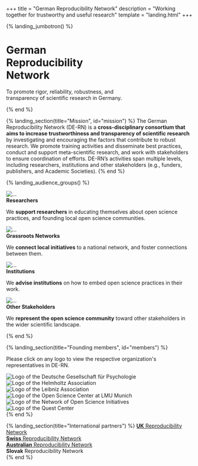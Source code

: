 +++
title = "German Reproducibility Network"
description = "Working together for trustworthy and useful research"
template = "landing.html"
+++

{% landing_jumbotron() %}
  <h1 class="display-4 mt-3">
    German<br>
    <span class="highlight-light">Re&shy;pro&shy;ducibil&shy;i&shy;ty</span><br>
    Network
  </h1>
  <p class="lead mt-4 mb-0">
    To promote rigor, reliability, robustness, and <br class="d-none d-md-inline">
    transparency of scientific research in Germany.
  </p>
{% end %}

<!-- Mission -->
{% landing_section(title="Mission", id="mission") %}
  The German Reproducibility Network <span class="text-muted">(DE-RN)</span> is a <strong class="highlight-light">cross-disciplinary consortium that aims to increase trustworthiness and transparency of scientific research</strong> by investigating and encouraging the factors that contribute to robust research. We promote training activities and disseminate best practices, conduct and support meta-scientific research, and work with stakeholders to ensure coordination of efforts. DE-RN’s activities span multiple levels, including researchers, institutions and other stakeholders (e.g., funders, publishers, and Academic Societies).
{% end %}

<!-- Audience groups -->
{% landing_audience_groups() %}
  <div class="card">
    <div class="card-header">
      <img
        src="icons/microscope.svg"
        alt="..."
        loading="lazy"
      >
    </div>
    <div class="card-body">
      <strong class="h5 d-block card-title text-center">Researchers</strong>
      <p class="card-text">We <strong>support researchers</strong> in educating themselves about open science practices, and founding local open science communities.</p>
    </div>
  </div>
  <div class="card">
    <div class="card-header">
      <img
        src="icons/chart-network.svg"
        alt="..."
        loading="lazy"
      >
    </div>
    <div class="card-body">
      <strong class="h5 d-block card-title text-center">Grassroots Networks</strong>
      <p class="card-text">We <strong>connect local initiatives</strong> to a national network, and foster connections between them.</p>
    </div>
  </div>
  <div class="card">
    <div class="card-header">
      <img
        src="icons/landmark.svg"
        alt="..."
        loading="lazy"
      >
    </div>
    <div class="card-body pb-5">
      <strong class="h5 d-block card-title text-center">Institutions</strong>
      <p class="card-text">We <strong>advise institutions</strong> on how to embed open science practices in their work.</p>
    </div>
  </div>
  <div class="card">
    <div class="card-header">
      <img
        src="icons/users.svg"
        alt="..."
        loading="lazy"
      >
    </div>
    <div class="card-body">
      <strong class="h5 d-block card-title text-center">Other Stakeholders</strong>
      <p class="card-text">We <strong>represent the open science community</strong> toward other stakeholders in the wider scientific landscape.</p>
    </div>
  </div>
{% end %}

<!-- Members -->
{% landing_section(title="Founding members", id="members") %}
  <p>Please click on any logo to view the respective organization's representatives in DE-RN.</p>
  <div class="card-columns logo-masonry">
    <div class="card"
      data-toggle="popover"
      data-placement="bottom"
      data-content="<a href='https://www.dgps.de/index.php?id=christianfiebach' target='_blank'>Prof. Dr. Christian Fiebach</a>"
      data-html="true"
    >
      <img
        src="/logos/dgps.png"
        alt="Logo of the Deutsche Gesellschaft für Psychologie"
        class="card-img-top mt-3"
        loading="lazy"
      >
    </div>
    <div class="card"
      data-toggle="popover"
      data-placement="bottom"
      data-content="<a href='https://os.helmholtz.de/open-science-in-der-helmholtz-gemeinschaft/akteure-und-ihre-rollen/' target='_blank'>Dr. Bernadette Fritzsch</a>"
      data-html="true"
    >
      <img
        src="/logos/helmholtz.png"
        alt="Logo of the Helmholtz Association"
        class="card-img-top mt-2"
        loading="lazy"
      >
    </div>
    <div class="card"
      data-toggle="popover"
      data-placement="bottom"
      data-content="<a href='http://www.zbw.eu/de/forschung/klaus-tochtermann/' target='_blank'>Prof. Dr. Klaus Tochtermann</a>"
      data-html="true"
    >
      <img
        src="/logos/leibnitz.png"
        alt="Logo of the Leibniz Association"
        class="card-img-top mr-3"
        loading="lazy"
      >
    </div>
    <div class="card"
      data-toggle="popover"
      data-placement="bottom"
      data-content="<a href='https://www.osc.uni-muenchen.de/members/individual-members/schoenbrodt/index.html' target='_blank'>PD Dr. Felix Schönbrodt</a>"
      data-html="true"
    >
      <img
        src="/logos/lmu-osc.png"
        alt="Logo of the Open Science Center at LMU Munich"
        class="card-img-top mt-3"
        loading="lazy"
      >
    </div>
    <div class="card"
      data-toggle="popover"
      data-placement="bottom"
      data-content="<a href='https://www.coll.mpg.de/susann-fiedler' target='_blank'>Dr. Susann Fiedler</a> and<br> <a href='https://www.coll.mpg.de/135848/dr-rima-maria-rahal' target='_blank'>Dr. Rima-Maria Rahal</a>"
      data-html="true"
    >
      <img
        src="/logos/nosi.png"
        alt="Logo of the Network of Open Science Initiatives"
        class="card-img-top"
        loading="lazy"
      >
    </div>
    <div class="card"
      data-toggle="popover"
      data-placement="bottom"
      data-content="<a href='https://www.bihealth.org/de/forschung/quest-center/team/quest-office/'>Prof. Dr. Ulrich Dirnagl</a>"
      data-html="true"
    >
      <img
        src="/logos/quest.png"
        alt="Logo of the Quest Center"
        class="card-img-top"
        loading="lazy"
      >
    </div>
  </div>
{% end %}

<!-- International partners -->
{% landing_section(title="International partners") %}
  <a href="https://www.ukrn.org/" target="_blank"><strong>UK</strong> Reproducibility Network</a><br>
  <a href="https://www.swissrn.org/" target="_blank"><strong>Swiss</strong> Reproducibility Network</a><br>
  <a href="https://www.aus-rn.org/" target="_blank"><strong>Australian</strong> Reproducibility Network</a><br>
  <strong>Slovak</strong> Reproducibility Network<br>
{% end %}
